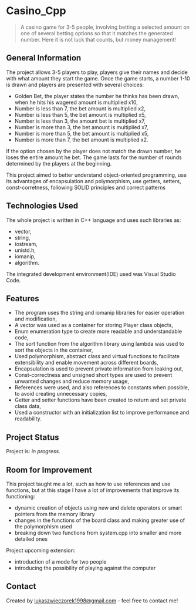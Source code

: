 # Casino_Cpp
> A casino game for 3-5 people, involving betting a selected amount on one of several betting options so that it matches the generated number. Here it is not luck that counts, but money management!

## General Information
The project allows 3-5 players to play, players give their names and decide with what amount they start the game. Once the game starts, a number 1-10 is drawn and players are presented with several choices:
- Golden Bet, the player states the number he thinks has been drawn, when he hits his wagered amount is multiplied x10,
- Number is less than 7, the bet amount is multiplied x2,
- Number is less than 5, the bet amount is multiplied x5,
- Number is less than 3, the amount bet is multiplied x7,
- Number is more than 3, the bet amount is multiplied x7,
- Number is more than 5, the bet amount is multiplied x5,
- Number is more than 7, the bet amount is multiplied x2.
  
If the option chosen by the player does not match the drawn number, he loses the entire amount he bet. The game lasts for the number of rounds determined by the players at the beginning.

This project aimed to better understand object-oriented programming, use its advantages of encapsulation and polymorphism, use getters, setters, const-corretness, following SOLID principles and correct patterns

## Technologies Used
The whole project is written in C++ language and uses such libraries as:
- vector,
- string,
- iostream,
- unistd.h,
- iomanip,
- algorithm.

The integrated development environment(IDE) used was Visual Studio Code.

## Features
- The program uses the string and iomanip libraries for easier operation and modification,
- A vector was used as a container for storing Player class objects,
- Enum enumeration type to create more readable and understandable code,
- The sort function from the algorithm library using lambda was used to sort the objects in the container,
- Used polymorphism, abstract class and virtual functions to facilitate extensibility and enable movement across different boards,
- Encapsulation is used to prevent private information from leaking out,
- Const-correctness and unsigned short types are used to prevent unwanted changes and reduce memory usage,
- References were used, and also references to constants when possible, to avoid creating unnecessary copies,
- Getter and setter functions have been created to return and set private class data,
- Used a constructor with an initialization list to improve performance and readability.

## Project Status
Project is: _in progress_.

## Room for Improvement
This project taught me a lot, such as how to use references and use functions, but at this stage I have a lot of improvements that improve its functioning:
- dynamic creation of objects using new and delete operators or smart pointers from the memory library
- changes in the functions of the board class and making greater use of the polymorphism used
- breaking down two functions from system.cpp into smaller and more detailed ones

Project upcoming extension:
- introduction of a mode for two people
- introducing the possibility of playing against the computer

## Contact
Created by lukaszwieczorek1998@gmail.com - feel free to contact me!
